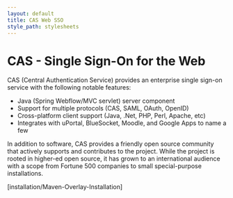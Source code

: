 ```yaml
---
layout: default
title: CAS Web SSO
style_path: stylesheets
---
```

# CAS - Single Sign-On for the Web

CAS (Central Authentication Service) provides an enterprise single sign-on service with the following notable features:

* Java (Spring Webflow/MVC servlet) server component
* Support for multiple protocols (CAS, SAML, OAuth, OpenID)
* Cross-platform client support (Java, .Net, PHP, Perl, Apache, etc)
* Integrates with uPortal, BlueSocket, Moodle, and Google Apps to name a few

In addition to software, CAS provides a friendly open source community that actively supports and contributes to the project. While the project is rooted in higher-ed open source, it has grown to an international audience with a scope from Fortune 500 companies to small special-purpose installations.

[installation/Maven-Overlay-Installation]
